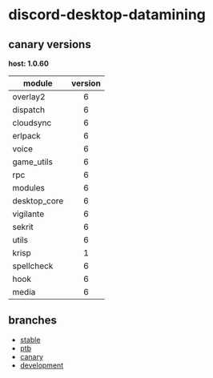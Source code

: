 # discord-desktop-datamining

## canary versions

**host: 1.0.60**

| module | version |
| ------ | :-----: |
| overlay2 | 6 |
| dispatch | 6 |
| cloudsync | 6 |
| erlpack | 6 |
| voice | 6 |
| game_utils | 6 |
| rpc | 6 |
| modules | 6 |
| desktop_core | 6 |
| vigilante | 6 |
| sekrit | 6 |
| utils | 6 |
| krisp | 1 |
| spellcheck | 6 |
| hook | 6 |
| media | 6 |

## branches

- [stable](https://github.com/OpenAsar/discord-desktop-datamining/tree/stable)
- [ptb](https://github.com/OpenAsar/discord-desktop-datamining/tree/ptb)
- [canary](https://github.com/OpenAsar/discord-desktop-datamining/tree/canary)
- [development](https://github.com/OpenAsar/discord-desktop-datamining/tree/development)